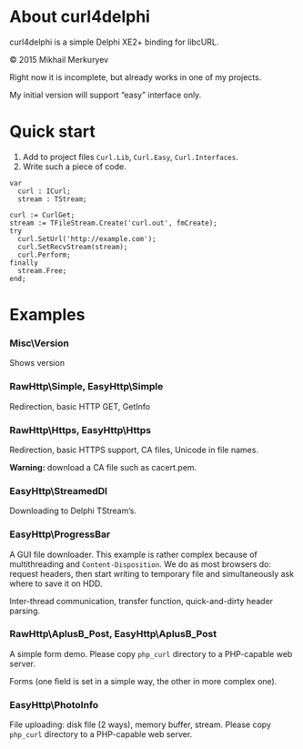 ﻿About curl4delphi
=================

curl4delphi is a simple Delphi XE2+ binding for libcURL.

© 2015 Mikhail Merkuryev

Right now it is incomplete, but already works in one of my projects.

My initial version will support “easy” interface only.


Quick start
===========

1. Add to project files `Curl.Lib`, `Curl.Easy`, `Curl.Interfaces`.
1. Write such a piece of code.

```
var
  curl : ICurl;
  stream : TStream;

curl := CurlGet;
stream := TFileStream.Create('curl.out', fmCreate);
try
  curl.SetUrl('http://example.com');
  curl.SetRecvStream(stream);
  curl.Perform;
finally
  stream.Free;
end;
```

Examples
========

### Misc\Version

Shows version

### RawHttp\Simple, EasyHttp\Simple

Redirection, basic HTTP GET, GetInfo

### RawHttp\Https, EasyHttp\Https

Redirection, basic HTTPS support, CA files, Unicode in file names.

**Warning:** download a CA file such as cacert.pem.

### EasyHttp\StreamedDl

Downloading to Delphi TStream’s.

### EasyHttp\ProgressBar

A GUI file downloader. This example is rather complex because of multithreading and `Content-Disposition`. We do as most browsers do: request headers, then start writing to temporary file and simultaneously ask where to save it on HDD.

Inter-thread communication, transfer function, quick-and-dirty header parsing.

### RawHttp\AplusB_Post, EasyHttp\AplusB_Post

A simple form demo. Please copy `php_curl` directory to a PHP-capable web server.

Forms (one field is set in a simple way, the other in more complex one).

### EasyHttp\PhotoInfo

File uploading: disk file (2 ways), memory buffer, stream. Please copy `php_curl` directory to a PHP-capable web server.
